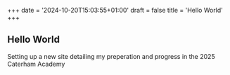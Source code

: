 +++
date = '2024-10-20T15:03:55+01:00'
draft = false
title = 'Hello World'
+++

## Hello World 

Setting up a new site detailing my preperation and progress in the 2025 Caterham Academy
